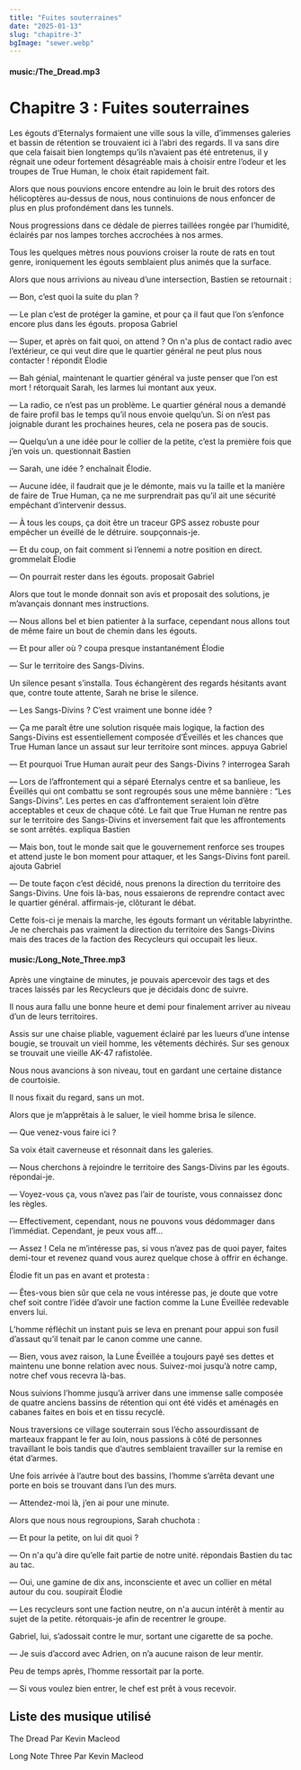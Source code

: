 ```yaml
---
title: "Fuites souterraines"
date: "2025-01-13"
slug: "chapitre-3"
bgImage: "sewer.webp"
---
```


#### music:/The_Dread.mp3

# Chapitre 3 : Fuites souterraines

Les égouts d’Eternalys formaient une ville sous la ville, d’immenses galeries et bassin de rétention se trouvaient ici à l’abri des regards. Il va sans dire que cela faisait bien longtemps qu’ils n’avaient pas été entretenus, il y régnait une odeur fortement désagréable mais à choisir entre l’odeur et les troupes de True Human, le choix était rapidement fait.
	
Alors que nous pouvions encore entendre au loin le bruit des rotors des hélicoptères au-dessus de nous, nous continuions de nous enfoncer de plus en plus profondément dans les tunnels.

Nous progressions dans ce dédale de pierres taillées rongée par l’humidité, éclairés par nos lampes torches accrochées à nos armes.

Tous les quelques mètres nous pouvions croiser la route de rats en tout genre, ironiquement les égouts semblaient plus animés que la surface.

Alors que nous arrivions au niveau d’une intersection, Bastien se retournait :

— Bon, c’est quoi la suite du plan ?

— Le plan c’est de protéger la gamine, et pour ça il faut que l’on s’enfonce encore plus dans les égouts. proposa Gabriel

— Super, et après on fait quoi, on attend ? On n'a plus de contact radio avec l’extérieur, ce qui veut dire que le quartier général ne peut plus nous contacter ! répondit Élodie

— Bah génial, maintenant le quartier général va juste penser que l’on est mort ! rétorquait Sarah, les larmes lui montant aux yeux.

— La radio, ce n’est pas un problème. Le quartier général nous a demandé de faire profil bas le temps qu’il nous envoie quelqu’un. Si on n’est pas joignable durant les prochaines heures, cela ne posera pas de soucis.

— Quelqu’un a une idée pour le collier de la petite, c’est la première fois que j’en vois un. questionnait Bastien

— Sarah, une idée ? enchaînait Élodie.

— Aucune idée, il faudrait que je le démonte, mais vu la taille et la manière de faire de True Human, ça ne me surprendrait pas qu’il ait une sécurité empêchant d’intervenir dessus.

— À tous les coups, ça doit être un traceur GPS assez robuste pour empêcher un éveillé de le détruire. soupçonnais-je.

— Et du coup, on fait comment si l’ennemi a notre position en direct. grommelait Élodie

— On pourrait rester dans les égouts. proposait Gabriel

Alors que tout le monde donnait son avis et proposait des solutions, je m’avançais donnant mes instructions.

— Nous allons bel et bien patienter à la surface, cependant nous allons tout de même faire un bout de chemin dans les égouts.

— Et pour aller où ? coupa presque instantanément Élodie

— Sur le territoire des Sangs-Divins.

Un silence pesant s’installa. Tous échangèrent des regards hésitants avant que, contre toute attente, Sarah ne brise le silence.

— Les Sangs-Divins ? C’est vraiment une bonne idée ?

— Ça me paraît être une solution risquée mais logique, la faction des Sangs-Divins est essentiellement composée d’Éveillés et les chances que True Human lance un assaut sur leur territoire sont minces. appuya Gabriel

— Et pourquoi True Human aurait peur des Sangs-Divins ? interrogea Sarah

— Lors de l’affrontement qui a séparé Eternalys centre et sa banlieue, les Éveillés qui ont combattu se sont regroupés sous une même bannière : “Les Sangs-Divins”. Les pertes en cas d’affrontement seraient loin d’être acceptables et ceux de chaque côté. Le fait que True Human ne rentre pas sur le territoire des Sangs-Divins et inversement fait que les affrontements se sont arrêtés. expliqua Bastien

— Mais bon, tout le monde sait que le gouvernement renforce ses troupes et attend juste le bon moment pour attaquer, et les Sangs-Divins font pareil. ajouta Gabriel

— De toute façon c’est décidé, nous prenons la direction du territoire des Sangs-Divins. Une fois là-bas, nous essaierons de reprendre contact avec le quartier général. affirmais-je, clôturant le débat.

Cette fois-ci je menais la marche, les égouts formant un véritable labyrinthe. Je ne cherchais pas vraiment la direction du territoire des Sangs-Divins mais des traces de la faction des Recycleurs qui occupait les lieux.

#### music:/Long_Note_Three.mp3

Après une vingtaine de minutes, je pouvais apercevoir des tags et des traces laissés par les Recycleurs que je décidais donc de suivre.

Il nous aura fallu une bonne heure et demi pour finalement arriver au niveau d’un de leurs territoires.

Assis sur une chaise pliable, vaguement éclairé par les lueurs d’une intense bougie, se trouvait un vieil homme, les vêtements déchirés. Sur ses genoux se trouvait une vieille AK-47 rafistolée.

Nous nous avancions à son niveau, tout en gardant une certaine distance de courtoisie.

Il nous fixait du regard, sans un mot.

Alors que je m’apprêtais à le saluer, le vieil homme brisa le silence.

— Que venez-vous faire ici ?

Sa voix était caverneuse et résonnait dans les galeries.

— Nous cherchons à rejoindre le territoire des Sangs-Divins par les égouts. répondai-je.

— Voyez-vous ça, vous n’avez pas l’air de touriste, vous connaissez donc les règles.

— Effectivement, cependant, nous ne pouvons vous dédommager dans l’immédiat. Cependant, je peux vous aff…

— Assez ! Cela ne m’intéresse pas, si vous n’avez pas de quoi payer, faites demi-tour et revenez quand vous aurez quelque chose à offrir en échange.

Élodie fit un pas en avant et protesta :

— Êtes-vous bien sûr que cela ne vous intéresse pas, je doute que votre chef soit contre l’idée d’avoir une faction comme la Lune Éveillée redevable envers lui.

L’homme réfléchit un instant puis se leva en prenant pour appui son fusil d’assaut qu’il tenait par le canon comme une canne.

— Bien, vous avez raison, la Lune Éveillée a toujours payé ses dettes et maintenu une bonne relation avec nous. Suivez-moi jusqu’à notre camp, notre chef vous recevra là-bas.

Nous suivions l’homme jusqu’à arriver dans une immense salle composée de quatre anciens bassins de rétention qui ont été vidés et aménagés en cabanes faites en bois et en tissu recyclé.

Nous traversions ce village souterrain sous l’écho assourdissant de marteaux frappant le fer au loin, nous passions à côté de personnes travaillant le bois tandis que d’autres semblaient travailler sur la remise en état d’armes.

Une fois arrivée à l’autre bout des bassins, l’homme s’arrêta devant une porte en bois se trouvant dans l’un des murs.

— Attendez-moi là, j’en ai pour une minute.

Alors que nous nous regroupions, Sarah chuchota :

— Et pour la petite, on lui dit quoi ?

— On n'a qu'à dire qu’elle fait partie de notre unité. répondais Bastien du tac au tac.

— Oui, une gamine de dix ans, inconsciente et avec un collier en métal autour du cou. soupirait Élodie

— Les recycleurs sont une faction neutre, on n'a aucun intérêt à mentir au sujet de la petite. rétorquais-je afin de recentrer le groupe.

Gabriel, lui, s’adossait contre le mur, sortant une cigarette de sa poche.

— Je suis d’accord avec Adrien, on n’a aucune raison de leur mentir.

Peu de temps après, l’homme ressortait par la porte.

— Si vous voulez bien entrer, le chef est prêt à vous recevoir.

## Liste des musique utilisé

The Dread Par Kevin Macleod

Long Note Three Par Kevin Macleod